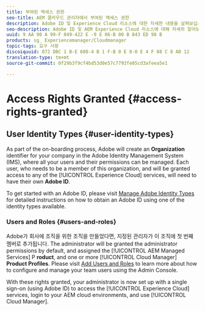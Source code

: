 ```yaml
---
title: 부여된 액세스 권한
seo-title: AEM 클라우드 관리자에서 부여된 액세스 권한
description: Adobe ID 및 Experience Cloud 리소스에 대한 자세한 내용을 살펴보십시오.
seo-description: Adobe ID 및 AEM Experience Cloud 리소스에 대해 자세히 알아보려면 이 페이지를 따르십시오.
uuid: 9 AA 90 A 99-F 049-422 E -9 E 06-B 00 B 843 ED 98 B
products: sg_ Experiencemanager/Cloudmanager
topic-tags: 요구 사항
discoiquuid: 072 DBC 1 B-E 608-4 B 1 F-B 0 E 8-0 E 4 F 88 C 8 AD 12
translation-type: tm+mt
source-git-commit: 0f29b3f9cf4bd53d0e57c7793fe05cd3afeea5e1

---
```



# Access Rights Granted {#access-rights-granted}

## User Identity Types {#user-identity-types}

As part of the on-boarding process, Adobe will create an **Organization** identifier for your company in the Adobe Identity Management System (IMS), where all your users and their permissions can be managed. Each user, who needs to be a member of this organization, and will be granted access to any of the [!UICONTROL Experience Cloud] services, will need to have their own **Adobe ID**.

To get started with an Adobe ID, please visit [Manage Adobe Identity Types](https://helpx.adobe.com/enterprise/using/identity.html) for detailed instructions on how to obtain an Adobe ID using one of the identity types available.

### Users and Roles {#users-and-roles}

Adobe가 회사에 조직을 위한 조직을 만들었다면, 지정된 관리자가 이 조직에 첫 번째 멤버로 추가됩니다. The administrator will be granted the administrator permissions by default, and assigned the [!UICONTROL AEM Managed Services] P **roduct**, and one or more [!UICONTROL Cloud Manager] **Product Profiles**. Please visit [Add Users and Roles](setting-up-users-and-roles.md) to learn more about how to configure and manage your team users using the Admin Console.

With these rights granted, your administrator is now set up with a single sign-on (using Adobe ID) to access the [!UICONTROL Experience Cloud] services, login to your AEM cloud environments, and use [!UICONTROL Cloud Manager].
